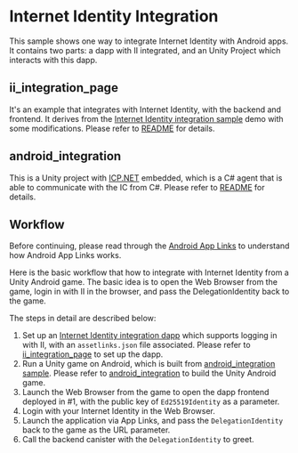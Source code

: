 # Internet Identity Integration
This sample shows one way to integrate Internet Identity with Android apps. It contains two parts: a dapp with II integrated, and an Unity Project which interacts with this dapp.

## ii_integration_page
It's an example that integrates with Internet Identity, with the backend and frontend. It derives from the [Internet Identity integration sample](https://github.com/dfinity/examples/tree/master/motoko/internet_identity_integration) demo with some modifications.
Please refer to [README](./ii_integration_page/README.md) for details.

## android_integration
This is a Unity project with [ICP.NET](https://github.com/BoomDAO/ICP.NET) embedded, which is a C# agent that is able to communicate with the IC from C#. Please refer to [README](./android_integration/README.md) for details. 

## Workflow
Before continuing, please read through the [Android App Links](https://developer.android.com/studio/write/app-link-indexing) to understand how Android App Links works.

Here is the basic workflow that how to integrate with Internet Identity from a Unity Android game. The basic idea is to open the Web Browser from the game, login in with II in the browser, and pass the DelegationIdentity back to the game.

The steps in detail are described below:

1. Set up an [Internet Identity integration dapp](#ii_integration_page) which supports logging in with II, with an `assetlinks.json` file associated.
   Please refer to [ii_integration_page](./ii_integration_page/README.md) to set up the dapp.
2. Run a Unity game on Android, which is built from [android_integration sample](#android_integration).
   Please refer to [android_integration](./android_integration/README.md) to build the Unity Android game.
3. Launch the Web Browser from the game to open the dapp frontend deployed in #1, with the public key of `Ed25519Identity` as a parameter.
4. Login with your Internet Identity in the Web Browser.
5. Launch the application via App Links, and pass the `DelegationIdentity` back to the game as the URL parameter.
6. Call the backend canister with the `DelegationIdentity` to greet.
